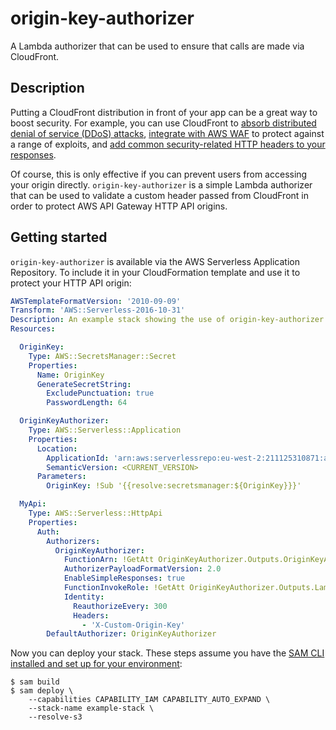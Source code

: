 # origin-key-authorizer

A Lambda authorizer that can be used to ensure that calls are made via CloudFront.

## Description

Putting a CloudFront distribution in front of your app can be a great way to boost security. For example, you can use CloudFront to [absorb distributed denial of service (DDoS) attacks](https://docs.aws.amazon.com/AmazonCloudFront/latest/DeveloperGuide/ConfiguringCaching.html), [integrate with AWS WAF](https://docs.aws.amazon.com/AmazonCloudFront/latest/DeveloperGuide/distribution-web-awswaf.html) to protect against a range of exploits, and [add common security-related HTTP headers to your responses](https://docs.aws.amazon.com/AmazonCloudFront/latest/DeveloperGuide/using-managed-response-headers-policies.html).

Of course, this is only effective if you can prevent users from accessing your origin directly. `origin-key-authorizer` is a simple Lambda authorizer that can be used to validate a custom header passed from CloudFront in order to protect AWS API Gateway HTTP API origins.

## Getting started

`origin-key-authorizer` is available via the AWS Serverless Application Repository. To include it in your CloudFormation template and use it to protect your HTTP API origin:

```yaml
AWSTemplateFormatVersion: '2010-09-09'
Transform: 'AWS::Serverless-2016-10-31'
Description: An example stack showing the use of origin-key-authorizer
Resources:

  OriginKey:
    Type: AWS::SecretsManager::Secret
    Properties:
      Name: OriginKey
      GenerateSecretString:
        ExcludePunctuation: true
        PasswordLength: 64

  OriginKeyAuthorizer:
    Type: AWS::Serverless::Application
    Properties:
      Location:
        ApplicationId: 'arn:aws:serverlessrepo:eu-west-2:211125310871:applications/origin-key-authorizer'
        SemanticVersion: <CURRENT_VERSION>
      Parameters:
        OriginKey: !Sub '{{resolve:secretsmanager:${OriginKey}}}'

  MyApi:
    Type: AWS::Serverless::HttpApi
    Properties:
      Auth:
        Authorizers:
          OriginKeyAuthorizer:
            FunctionArn: !GetAtt OriginKeyAuthorizer.Outputs.OriginKeyAuthorizerArn
            AuthorizerPayloadFormatVersion: 2.0
            EnableSimpleResponses: true
            FunctionInvokeRole: !GetAtt OriginKeyAuthorizer.Outputs.LambdaAuthorizerRoleArn
            Identity:
              ReauthorizeEvery: 300
              Headers:
                - 'X-Custom-Origin-Key'
        DefaultAuthorizer: OriginKeyAuthorizer

```

Now you can deploy your stack. These steps assume you have the [SAM CLI installed and set up for your environment](https://docs.aws.amazon.com/serverless-application-model/latest/developerguide/serverless-sam-cli-install.html):

```
$ sam build
$ sam deploy \
    --capabilities CAPABILITY_IAM CAPABILITY_AUTO_EXPAND \
    --stack-name example-stack \
    --resolve-s3
```
